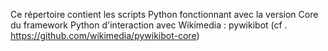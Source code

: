 Ce répertoire contient les scripts Python fonctionnant avec la version Core du framework Python d'interaction avec Wikimedia : pywikibot (cf . https://github.com/wikimedia/pywikibot-core)
